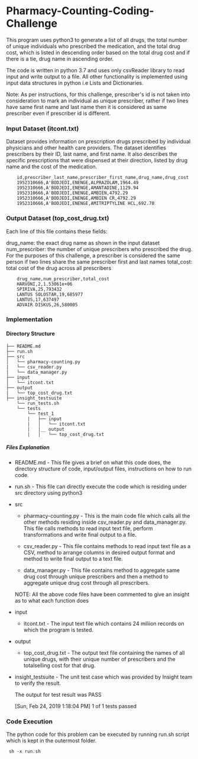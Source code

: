 # Pharmacy-Counting-Coding-Challenge

This program uses python3 to generate a list of all drugs, the total number of unique individuals who prescribed the medication, and the total drug cost, which is listed in descending order based on the total drug cost and if there is a tie, drug name in ascending order.

The code is written in python 3.7 and uses only csvReader library to read input and write output to a file. All other functionality is implemented using input data structures in python i.e Lists and Dictionaries.

Note: As per instructions, for this challenge, prescriber's id is not taken into consideration to mark an individual as unique prescriber, rather if two lines have same first name and last name then it is considered as same prescriber even if prescriber id is different. 

### Input Dataset (itcont.txt)

Dataset provides information on prescription drugs prescribed by individual physicians and other health care providers. The dataset identifies prescribers by their ID, last name, and first name. It also describes the specific prescriptions that were dispensed at their direction, listed by drug name and the cost of the medication.

        id,prescriber_last_name,prescriber_first_name,drug_name,drug_cost
        1952310666,A'BODJEDI,ENENGE,ALPRAZOLAM,1964.49
        1952310666,A'BODJEDI,ENENGE,AMANTADINE,1129.94
        1952310666,A'BODJEDI,ENENGE,AMBIEN,4792.29
        1952310666,A'BODJEDI,ENENGE,AMBIEN CR,4792.29
        1952310666,A'BODJEDI,ENENGE,AMITRIPTYLINE HCL,692.78

### Output Dataset (top_cost_drug.txt)

Each line of this file contains these fields:

drug_name: the exact drug name as shown in the input dataset
num_prescriber: the number of unique prescribers who prescribed the drug. For the purposes of this challenge, a prescriber is considered the same person if two lines share the same prescriber first and last names
total_cost: total cost of the drug across all prescribers

        drug_name,num_prescriber,total_cost
        HARVONI,2,1.53061e+06
        SPIRIVA,25,793432
        LANTUS SOLOSTAR,19,685977
        LANTUS,17,637497
        ADVAIR DISKUS,26,580005

### Implementation

#### Directory Structure

    ├── README.md 
    ├── run.sh
    ├── src
    │   └── pharmacy-counting.py
    |   └── csv_reader.py
    |   └── data_manager.py
    ├── input
    │   └── itcont.txt
    ├── output
    |   └── top_cost_drug.txt
    ├── insight_testsuite
        └── run_tests.sh
        └── tests
            └── test_1
            |   ├── input
            |   │   └── itcont.txt
            |   |__ output
            |   │   └── top_cost_drug.txt

##### Files Explanation

- README.md - This file gives a brief on what this code does, the directory structure of code, input/output files, instructions on how to run code.

- run.sh - This file can directly execute the code which is residing under src directory using python3

- src
    - pharmacy-counting.py - This is the main code file which calls all the other methods residing inside csv_reader.py and data_manager.py. 
    This file calls methods to read input text file, perform transformations and write final output to a file.

    - csv_reader.py - This file contains methods to read input text file as a CSV, method to arrange columns in desired output format and method to write final output to a text file.

    - data_manager.py - This file contains method to aggregate same drug cost through unique prescribers and then a method to aggregate unique drug cost through all prescribers.

    NOTE: All the above code files have been commented to give an insight as to what each function does
- input
    - itcont.txt - The input text file which contains 24 miliion records on which the program is tested.

- output
    - top_cost_drug.txt - The output text file containing the names of all unique drugs, with their unique number of prescribers and the totalselling cost for that drug.

- insight_testsuite - The unit test case which was provided by Insight team to verify the result.

    The output for test result was PASS

    [Sun, Feb 24, 2019  1:18:04 PM] 1 of 1 tests passed
    
### Code Execution

The python code for this problem can be executed by running run.sh script which is kept in the outermost folder.

     sh -x run.sh
